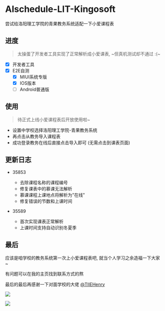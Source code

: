 # AIschedule-LIT-Kingosoft

尝试给洛阳理工学院的青果教务系统适配一下小爱课程表

## 进度

> 太操蛋了开发者工具实现了正常解析成小爱课表, ~但真机测试却不通过 :(~

- [X] 开发者工具
- [X] E2E自测 
  - [X] MIUI系统专版
  - [X] IOS版本
  - [ ] Android普通版

## 使用

> 待正式上线小爱课程表后开放使用啦~

- 设置中学校选择洛阳理工学院-青果教务系统
- 再点击从教务导入课程表
- 成功登录教务在线后直接点击导入即可 (无需点击到课表页面)

## 更新日志

- 35853
  - 去除课程名称的课程编号
  - 修复课表中的慕课无法解析
  - 慕课课程上课地点将解析为"在线"
  - 修复错误的节数和上课时间

- 35589
  - 首次实现课表正常解析
  - 上课时间支持自动识别冬夏季

## 最后

应该是咱学校的教务系统第一次上小爱课程表吧, 就当个人学习之余造福一下大家 ~

有问题可以在我的主页找到联系方式的熬

最后的最后再感谢一下对面学校的大佬 [@TIIEHenry](https://github.com/TIIEHenry)

![](https://vkceyugu.cdn.bspapp.com/VKCEYUGU-b1ebbd3c-ca49-405b-957b-effe60782276/9ead5234-f104-40bc-9c89-827339a013c9.jpg)

![](https://vkceyugu.cdn.bspapp.com/VKCEYUGU-b1ebbd3c-ca49-405b-957b-effe60782276/d4ee15e3-e931-450a-b814-143c518d9765.jpg)
